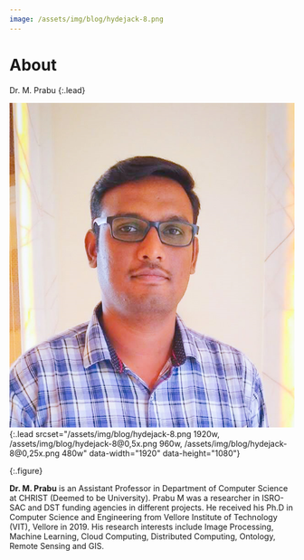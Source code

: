 ```yaml
---
image: /assets/img/blog/hydejack-8.png
---
```


# About

Dr. M. Prabu
{:.lead}

![Screenshot](assets/img/blog/hydejack-8.png){:.lead srcset="/assets/img/blog/hydejack-8.png 1920w, /assets/img/blog/hydejack-8@0,5x.png 960w, /assets/img/blog/hydejack-8@0,25x.png 480w" data-width="1920" data-height="1080"}

{:.figure}

**Dr. M. Prabu** is an Assistant Professor in Department of Computer Science at CHRIST (Deemed to be University). Prabu M was a researcher in ISRO-SAC and DST funding agencies in different projects. He received his Ph.D in Computer Science and Engineering from Vellore Institute of Technology (VIT), Vellore in 2019. His research interests include Image Processing, Machine Learning, Cloud Computing, Distributed Computing, Ontology, Remote Sensing and GIS. 

